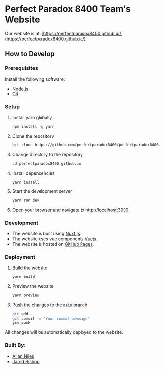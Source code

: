 # Perfect Paradox 8400 Team's Website

Our website is at: [https://perfectparadox8400.github.io/](https://perfectparadox8400.github.io/)

## How to Develop

### Prerequisites
Install the following software:
- [Node.js](https://nodejs.org/en/)
- [Git](https://git-scm.com/)

### Setup
1. Install yarn globally
    ```bash
    npm install -g yarn
    ```
2. Clone the repository
    ```bash
    git clone https://github.com/perfectparadox8400/perfectparadox8400.github.io.git
    ```
3. Change directory to the repository
    ```bash
    cd perfectparadox8400.github.io
    ```
4. Install dependencies
    ```bash
    yarn install
    ```
5. Start the development server
    ```bash
    yarn run dev
    ```
6. Open your browser and navigate to [http://localhost:3000](http://localhost:3000)

### Development
- The website is built using [Nuxt.js](https://nuxtjs.org/).
- The website uses vue components [Vuejs](https://vuejs.org/).
- The website is hosted on [GitHub Pages](https://pages.github.com/).

### Deployment
1. Build the website
    ```bash
    yarn build
    ```
2. Preview the website
    ```bash
    yarn preview
    ```
3. Push the changes to the `main` branch
    ```bash
    git add .
    git commit -m "Your commit message"
    git push
    ```
All changes will be automatically deployed to the website.

### Built By:

- [Allan Niles](https://github.com/allancoding)
- [Jared Bishop](https://github.com/Miststorm)